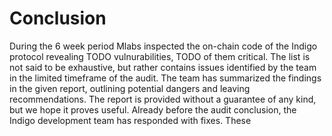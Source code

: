 # Conclusion

During the 6 week period Mlabs inspected the on-chain code of the Indigo protocol revealing TODO vulnurabilities, TODO of them critical. The list is not said to be exhaustive, but rather contains issues identified by the team in the limited timeframe of the audit. The team has summarized the findings in the given report, outlining potential dangers and leaving recommendations. The report is provided without a guarantee of any kind, but we hope it proves useful. Already before the audit conclusion, the Indigo development team has responded with fixes. These 